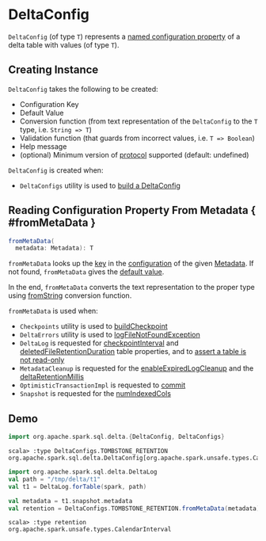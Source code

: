 # DeltaConfig

`DeltaConfig` (of type `T`) represents a [named configuration property](#key) of a delta table with values (of type `T`).

## Creating Instance

`DeltaConfig` takes the following to be created:

* <span id="key"> Configuration Key
* <span id="defaultValue"> Default Value
* <span id="fromString"> Conversion function (from text representation of the `DeltaConfig` to the `T` type, i.e. `String => T`)
* <span id="validationFunction"> Validation function (that guards from incorrect values, i.e. `T => Boolean`)
* <span id="helpMessage"> Help message
* <span id="minimumProtocolVersion"> (optional) Minimum version of [protocol](../Protocol.md) supported (default: undefined)

`DeltaConfig` is created when:

* `DeltaConfigs` utility is used to [build a DeltaConfig](DeltaConfigs.md#buildConfig)

## Reading Configuration Property From Metadata { #fromMetaData }

```scala
fromMetaData(
  metadata: Metadata): T
```

`fromMetaData` looks up the [key](#key) in the [configuration](../Metadata.md#configuration) of the given [Metadata](../Metadata.md). If not found, `fromMetaData` gives the [default value](#defaultValue).

In the end, `fromMetaData` converts the text representation to the proper type using [fromString](#fromString) conversion function.

`fromMetaData` is used when:

* `Checkpoints` utility is used to [buildCheckpoint](../checkpoints/Checkpoints.md#buildCheckpoint)
* `DeltaErrors` utility is used to [logFileNotFoundException](../DeltaErrors.md#logFileNotFoundException)
* `DeltaLog` is requested for [checkpointInterval](../DeltaLog.md#checkpointInterval) and [deletedFileRetentionDuration](../DeltaLog.md#tombstoneRetentionMillis) table properties, and to [assert a table is not read-only](../DeltaLog.md#assertRemovable)
* `MetadataCleanup` is requested for the [enableExpiredLogCleanup](../MetadataCleanup.md#enableExpiredLogCleanup) and the [deltaRetentionMillis](../MetadataCleanup.md#deltaRetentionMillis)
* `OptimisticTransactionImpl` is requested to [commit](../OptimisticTransactionImpl.md#commit)
* `Snapshot` is requested for the [numIndexedCols](../Snapshot.md#numIndexedCols)

## Demo

```scala
import org.apache.spark.sql.delta.{DeltaConfig, DeltaConfigs}
```

```text
scala> :type DeltaConfigs.TOMBSTONE_RETENTION
org.apache.spark.sql.delta.DeltaConfig[org.apache.spark.unsafe.types.CalendarInterval]
```

```scala
import org.apache.spark.sql.delta.DeltaLog
val path = "/tmp/delta/t1"
val t1 = DeltaLog.forTable(spark, path)
```

```scala
val metadata = t1.snapshot.metadata
val retention = DeltaConfigs.TOMBSTONE_RETENTION.fromMetaData(metadata)
```

```text
scala> :type retention
org.apache.spark.unsafe.types.CalendarInterval
```
